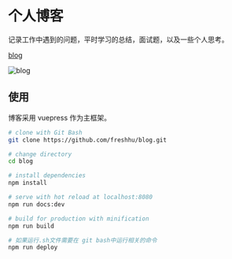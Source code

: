 <!--
 * @Author: jiangnan
 * @Email: hujiangnan@hatech.com.cn
 * @Date: 2021-11-07 15:33:13
 * @LastEditors: jiangnan
 * @LastEditTime: 2021-11-08 09:50:31
 * @Describle: 描述
-->

# 个人博客

记录工作中遇到的问题，平时学习的总结，面试题，以及一些个人思考。

[blog](https://freshhu.github.io/blog/)

![blog](https://freshhu.github.io/blog/blog.png)

## 使用

博客采用 vuepress 作为主框架。

```sh
# clone with Git Bash
git clone https://github.com/freshhu/blog.git

# change directory
cd blog

# install dependencies
npm install

# serve with hot reload at localhost:8080
npm run docs:dev

# build for production with minification
npm run build

# 如果运行.sh文件需要在 git bash中运行相关的命令
npm run deploy
```